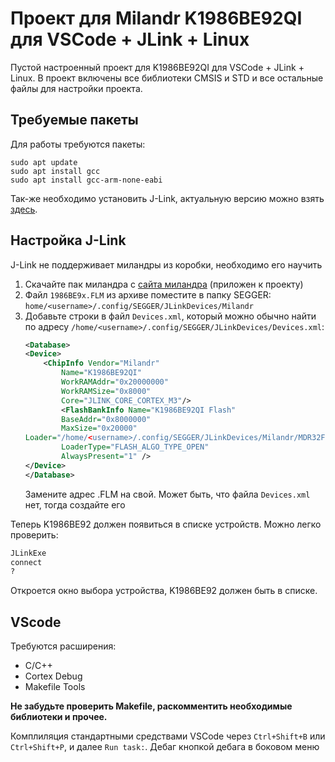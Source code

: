 # Проект для Milandr K1986BE92QI для VSCode + JLink + Linux 

Пустой настроенный проект для K1986BE92QI для VSCode + JLink + Linux.
В проект включены все библиотеки CMSIS и STD и все остальные файлы для настройки проекта.
## Требуемые пакеты
Для работы требуются пакеты:
```
sudo apt update
sudo apt install gcc
sudo apt install gcc-arm-none-eabi
```

Так-же необходимо установить J-Link, актуальную версию можно взять [здесь](https://www.segger.com/downloads/jlink/#J-LinkSoftwareAndDocumentationPack). 

## Настройка J-Link

J-Link не поддерживает миландры из коробки, необходимо его научить
1. Скачайте пак миландра с [сайта миландра](https://ic.milandr.ru/soft/) (приложен к проекту)
2. Файл `1986BE9x.FLM` из архиве поместите в папку SEGGER: `home/<username>/.config/SEGGER/JLinkDevices/Milandr` 
3. Добавьте строки в файл `Devices.xml`, который можно обычно найти по адресу `/home/<username>/.config/SEGGER/JLinkDevices/Devices.xml`:
    ```xml
    <Database>
    <Device>
        <ChipInfo Vendor="Milandr"
            Name="K1986BE92QI"
            WorkRAMAddr="0x20000000"
            WorkRAMSize="0x8000"
            Core="JLINK_CORE_CORTEX_M3"/>
            <FlashBankInfo Name="K1986BE92QI Flash"
            BaseAddr="0x8000000"
            MaxSize="0x20000" 
    Loader="/home/<username>/.config/SEGGER/JLinkDevices/Milandr/MDR32F9Q2I.FLM"
            LoaderType="FLASH_ALGO_TYPE_OPEN"
            AlwaysPresent="1" />
    </Device>
    </Database>
    ```
    Замените адрес .FLM на свой.  Может быть, что файла `Devices.xml` нет, тогда создайте его

Теперь K1986BE92 должен появиться в списке устройств. Можно легко проверить:
```bash
JLinkExe
connect
?
```
Откроется окно выбора устройства, K1986BE92 должен быть в списке.

## VScode

Требуются расширения:
-  C/C++
-  Cortex Debug
-  Makefile Tools


**Не забудьте проверить Makefile, раскомментить необходимые библиотеки и прочее.**

Комплиляция стандартными средствами VSCode через `Ctrl+Shift+B` или `Ctrl+Shift+P`, и далее `Run task:`. 
Дебаг кнопкой дебага в боковом меню
